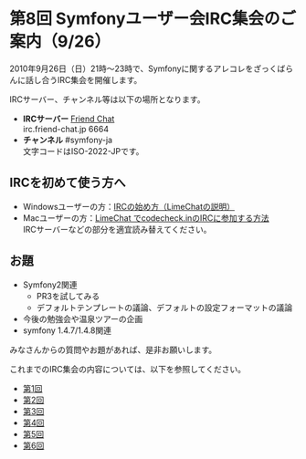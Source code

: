 第8回 Symfonyユーザー会IRC集会のご案内（9/26）
==============================================

2010年9月26日（日）21時～23時で、Symfonyに関するアレコレをざっくばらんに話し合うIRC集会を開催します。

IRCサーバー、チャンネル等は以下の場所となります。

  - **IRCサーバー** [Friend Chat](http://www.friend.td.nu/)<br />
    irc.friend-chat.jp 6664
  - **チャンネル**  #symfony-ja<br />
    文字コードはISO-2022-JPです。



IRCを初めて使う方へ
-------------------

  - Windowsユーザーの方：[IRCの始め方（LimeChatの説明）](http://www.friend.td.nu/limechat2/index.html)
  - Macユーザーの方：[LimeChat でcodecheck.inのIRCに参加する方法](http://blog.cgfm.jp/garyu/archives/942)<br />
    IRCサーバーなどの部分を適宜読み替えてください。



お題
----

  - Symfony2関連
    - PR3を試してみる
    - デフォルトテンプレートの議論、デフォルトの設定フォーマットの議論
  - 今後の勉強会や温泉ツアーの企画
  - symfony 1.4.7/1.4.8関連


みなさんからの質問やお題があれば、是非お願いします。



これまでのIRC集会の内容については、以下を参照してください。

  - [第1回](../blog/20100606-IRC-01)
  - [第2回](../blog/20100620-irc-02)
  - [第3回](../blog/20100704-irc-03)
  - [第4回](../blog/20100718-irc-04)
  - [第5回](../blog/20100809-irc-05)
  - [第6回](../blog/20100822-irc-06)

